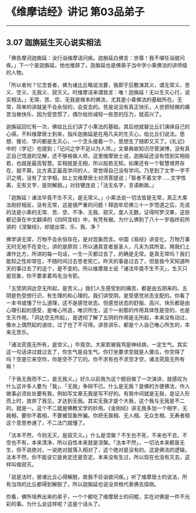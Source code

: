 # 《维摩诘经》讲记 第03品弟子

------

## 3.07 迦旃延生灭心说实相法

「佛告摩诃迦旃延：汝行诣维摩诘问疾。迦旃延白佛言：世尊！我不堪任诣彼问疾。」下一个是迦旃延，他也推辞了。迦旃延也是佛弟子当中学小乘佛法的讲师级的人物。

「所以者何？忆念昔者，佛为诸比丘略说法要，我即于后敷演其义，谓无常义、苦义、空义、无我义、寂灭义。时维摩诘来谓我言：唯！迦旃延！无以生灭心行，说实相法。」无常、苦、空、无我是根本的佛法，尤其是小乘佛法的基础所在。无常，简单的讲就是不会永恒的，会变去的。苦是说没有真正快乐，人世把轻微的痛苦当做快乐，因为受苦惯了，偶尔给你减轻一些苦的压力，就高兴了。

迦旃延回忆有一次，佛给比丘们讲了小乘法的基础，其后他就替比丘们演绎自己的心得。不料维摩居士到来，指斥迦旃延是在用凡夫的生灭心，给比丘们说法。思想、推论、学问都是生灭心，一个念头接着一个，思想生了随即又灭了。《礼记》中的〈学记〉也提到；「记问之学不足以为人师。」文章典故知识尽管渊博，没有真正自己悟道的见解，还不够格做人师。这里维摩居士说，迦旃延还没有悟到实相般若，也就是最高智慧。实相就是无相，所以般若无知，如果还有一个智慧境界存在，就不算。比方真正最高学问的人，常觉得自己没有学问。乃至到了文字一字不识之境，没有了文字相，如上文维摩居士对须菩提说；「智者不着文字……文字性离，无有文字，是则解脱。」对目犍连说；「法无名字，言语断故。」

「迦旃延！诸法毕竟不生不灭，是无常义。」小乘法说一切法皆是无常，真正大乘法刚好相反，没有无常，这是很严重的问题！释迦牟尼佛三十一岁悟道之后，先说的法是小乘的无常、苦、空、不净、无我、寂灭，度人无数，证得阿罗汉果，这些都记录在中文翻译的《四阿含经》中，有凭有据。为什么佛到了八十一岁临终前所讲的《涅槃经》，却提出常、乐、我、净？

佛学讲无常，万物不会永恒存在，是对现象而言。中国《易经》讲变化，万物万事无时无地不在变化，讲的是原则；所以通其变者是圣人，凡夫为其所变。用我们上课作比方，所讲的每一句话，一生一灭都过去了，的确是无常。是真无常吗？我们能知之性却常在，不随时间过去苍老死亡。昨天的事是过去了，但是我今天知道昨天的事过去了的这个，是不变的。所以维摩居士说「诸法毕竟不生不灭」，生灭只是现象，你不要拿着鸡毛当令箭。

「五受阴洞达空无所起，是苦义。」我们人生感受到的痛苦，都是由五阴来的。五阴是色受想行识，有生理的和心理的。我们讲受阴，是受感觉状态支配的。你看了一本书或懂了什么道理，这不是感觉状态。但感觉状态的舒服、高兴、快乐都是由心理引起的感受，是唯心所造，唯识所生，这个一剎那的作用其体性是空的，也是生灭作用。「洞达空无所起」，是透彻了解了五阴的作用是无所起，本来没有动过，像水上偶然起的波纹，过了也了不可得。讲苦讲乐，都是个人自己唯心所生的，本来无苦乐。

「诸法究竟无所有，是空义。」毕竟空。大家若被我骂是神经病，一定生气。其实这一句话讲过就过去了，你生气是自生气。你打坐要求空就是人傻瓜，你空得了吗？空是它来空你，你是空不了它的。你不求有也不求空才空，诸法究竟无所有嘛！

「于我无我而不二，是无我义。」好久以前我为这个题目做了一次演讲，就感叹为什么这许多人要为「我」、「无我」争辩不已。什么是无我？是佛的方便佛法，作人做事必须处处要有我，例如写文章无我是写不好的。有我中间就是无我，是证入形而上时，放弃了我见，才达到无我。其实无我才是个大我，这个我与无我是不二的，就是一。这个不二就是佛教文学的妙用。《金刚经》讲无我多加一个相字，无我相，要你不着相，不要被现象所骗。你把无我相、无人相、无众生相、无寿者相这个意思参通了，不二法门就懂了。

「法本不然，今则无灭，是寂灭义。」什么是涅槃？不生也不死，不来也不去，不空也不有，本来清净，所以自性本来就是涅槃。「法本不然」，一切法本来都是无生，但不说绝对，一说绝对就落入相对了，这个绝对是没有的。这是佛法的逻辑，法本不然，你不能说它是肯定还是否定。本来没有生过，所以现在也没有灭去，这样叫做寂灭。

「说是法时，彼诸比丘心得解脱，故我不任诣彼问疾。」听了维摩居士的说法，所有当场的比丘都得到解脱了。所以迦旃延也说没资格代表佛去探病。

你看，佛所培养出来的弟子，一个个都吃了维摩居士的闷棍，实在对佛是一件不光彩的事。为什么会这样呢？这是个话头了。
